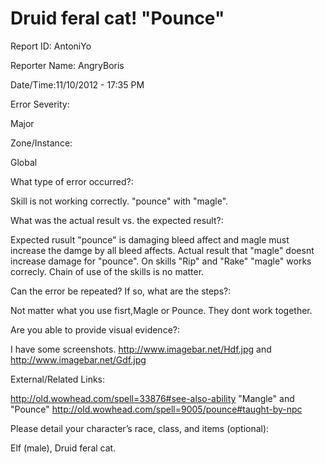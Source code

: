 Druid feral cat! "Pounce"
==========

Report ID: AntoniYo  

Reporter Name: AngryBoris

Date/Time:11/10/2012 - 17:35 PM

Error Severity:

Major

Zone/Instance:

Global

What type of error occurred?:

Skill  is not working correctly. "pounce" with "magle". 

What was the actual result vs. the expected result?:

Expected rusult "pounce" is damaging bleed affect and magle must increase the damge by all bleed affects.
Actual result that "magle" doesnt increase damage for "pounce". On skills "Rip" and "Rake" "magle" works correcly.
Chain of use of the skills is no matter.

Can the error be repeated? If so, what are the steps?:

Not matter what you use fisrt,Magle or Pounce.
They dont work together.

Are you able to provide visual evidence?:

I have some screenshots.
http://www.imagebar.net/Hdf.jpg and 
http://www.imagebar.net/Gdf.jpg

External/Related Links:

http://old.wowhead.com/spell=33876#see-also-ability "Mangle" and "Pounce" http://old.wowhead.com/spell=9005/pounce#taught-by-npc

Please detail your character’s race, class, and items (optional):

Elf (male), Druid feral cat.